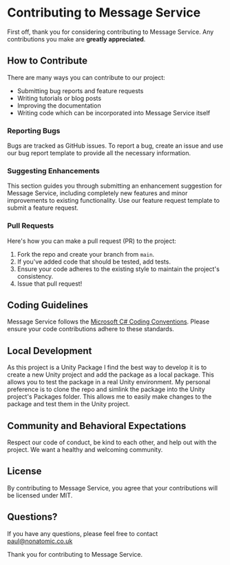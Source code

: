 # Contributing to Message Service

First off, thank you for considering contributing to Message Service. Any contributions you make are **greatly appreciated**.

## How to Contribute

There are many ways you can contribute to our project:

- Submitting bug reports and feature requests
- Writing tutorials or blog posts
- Improving the documentation
- Writing code which can be incorporated into Message Service itself

### Reporting Bugs

Bugs are tracked as GitHub issues. To report a bug, create an issue and use our bug report template to provide all the necessary information.

### Suggesting Enhancements

This section guides you through submitting an enhancement suggestion for Message Service, including completely new features and minor improvements to existing functionality. Use our feature request template to submit a feature request.

### Pull Requests

Here's how you can make a pull request (PR) to the project:

1. Fork the repo and create your branch from `main`.
2. If you've added code that should be tested, add tests.
3. Ensure your code adheres to the existing style to maintain the project's consistency.
4. Issue that pull request!

## Coding Guidelines

Message Service follows the [Microsoft C# Coding Conventions](https://docs.microsoft.com/en-us/dotnet/csharp/fundamentals/coding-style/coding-conventions). Please ensure your code contributions adhere to these standards.

## Local Development

As this project is a Unity Package I find the best way to develop it is to create a new Unity project and add the package as a local package. This allows you to test the package in a real Unity environment.
My personal preference is to clone the repo and simlink the package into the Unity project's Packages folder. This allows me to easily make changes to the package and test them in the Unity project.

## Community and Behavioral Expectations

Respect our code of conduct, be kind to each other, and help out with the project. We want a healthy and welcoming community.

## License

By contributing to Message Service, you agree that your contributions will be licensed under MIT.

## Questions?

If you have any questions, please feel free to contact paul@nonatomic.co.uk

Thank you for contributing to Message Service.
